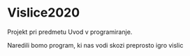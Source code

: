 # Vislice2020

Projekt pri predmetu Uvod v programiranje.

Naredili bomo program, ki nas vodi skozi preprosto igro vislic
